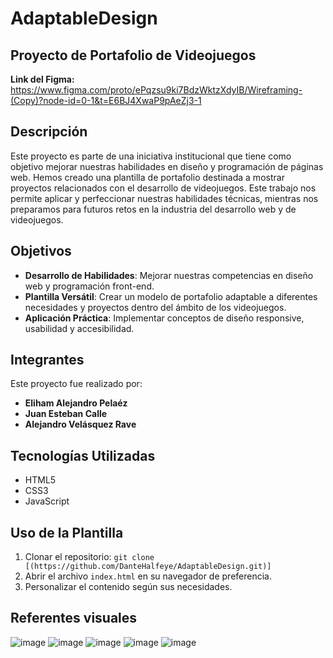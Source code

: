 # AdaptableDesign
## Proyecto de Portafolio de Videojuegos
**Link del Figma:** https://www.figma.com/proto/ePqzsu9ki7BdzWktzXdyIB/Wireframing-(Copy)?node-id=0-1&t=E6BJ4XwaP9pAeZj3-1

## Descripción

Este proyecto es parte de una iniciativa institucional que tiene como objetivo mejorar nuestras habilidades en diseño y programación de páginas web. Hemos creado una plantilla de portafolio destinada a mostrar proyectos relacionados con el desarrollo de videojuegos. Este trabajo nos permite aplicar y perfeccionar nuestras habilidades técnicas, mientras nos preparamos para futuros retos en la industria del desarrollo web y de videojuegos.

## Objetivos

- **Desarrollo de Habilidades**: Mejorar nuestras competencias en diseño web y programación front-end.
- **Plantilla Versátil**: Crear un modelo de portafolio adaptable a diferentes necesidades y proyectos dentro del ámbito de los videojuegos.
- **Aplicación Práctica**: Implementar conceptos de diseño responsive, usabilidad y accesibilidad.

## Integrantes

Este proyecto fue realizado por:

- **Eliham Alejandro Pelaéz**
- **Juan Esteban Calle**
- **Alejandro Velásquez Rave**

## Tecnologías Utilizadas

- HTML5
- CSS3
- JavaScript
<!--- [Framework/Librería específica, si se usó alguna] -->

## Uso de la Plantilla

1. Clonar el repositorio: `git clone [(https://github.com/DanteHalfeye/AdaptableDesign.git)]`
2. Abrir el archivo `index.html` en su navegador de preferencia.
3. Personalizar el contenido según sus necesidades.

## Referentes visuales
![image](https://github.com/user-attachments/assets/58592c3a-dacd-467a-ba79-a3b713edb137)
![image](https://github.com/user-attachments/assets/d32d0927-0348-41ab-9fe1-502d110f5b97)
![image](https://github.com/user-attachments/assets/600806b8-649f-4821-b2dd-bd040363d7d6)
![image](https://github.com/user-attachments/assets/4d4b3ed9-8c86-49a7-be05-3d9bf8190646)
![image](https://github.com/user-attachments/assets/6ad4dfa0-6836-41a7-85ae-37a2aadd496d)





